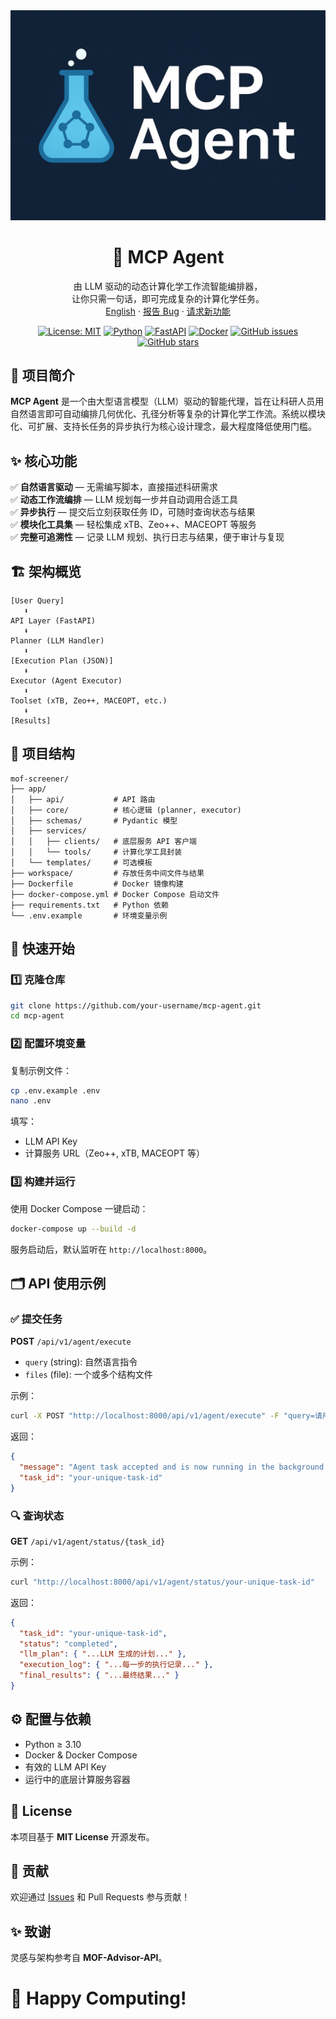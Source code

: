
<div align="center">
  <a href="https://github.com/your-username/mcp-agent">
    <img src="assets/logo.png" alt="MCP Agent Banner" style="max-width: 100%; height: auto;">
  </a>

  <h1 align="center">🧪 MCP Agent</h1>

  <p align="center">
    由 LLM 驱动的动态计算化学工作流智能编排器，<br>
    让你只需一句话，即可完成复杂的计算化学任务。
    <br>
    <a href="README-en.md">English</a>
    ·
    <a href="https://github.com/your-username/mcp-agent/issues">报告 Bug</a>
    ·
    <a href="https://github.com/your-username/mcp-agent/issues">请求新功能</a>
  </p>

<p>
  <a href="https://opensource.org/licenses/MIT"><img src="https://img.shields.io/badge/License-MIT-blue.svg" alt="License: MIT"></a>
  <a href="https://www.python.org/"><img src="https://img.shields.io/badge/Python-3.10%2B-blue" alt="Python"></a>
  <a href="https://fastapi.tiangolo.com/"><img src="https://img.shields.io/badge/FastAPI-009688?style=flat&logo=fastapi" alt="FastAPI"></a>
  <a href="https://www.docker.com/"><img src="https://img.shields.io/badge/Docker-2496ED?style=flat&logo=docker" alt="Docker"></a>
  <a href="https://github.com/lichman0405/MOF-Advisor-API/issues"><img src="https://img.shields.io/github/issues/lichman0405/MOF-Advisor-API.svg" alt="GitHub issues"></a>
  <a href="https://github.com/lichman0405/MOF-Advisor-API"><img src="https://img.shields.io/github/stars/lichman0405/MOF-Advisor-API.svg?style=social" alt="GitHub stars"></a>
</p>
</div>


## 📖 项目简介

**MCP Agent** 是一个由大型语言模型（LLM）驱动的智能代理，旨在让科研人员用自然语言即可自动编排几何优化、孔径分析等复杂的计算化学工作流。系统以模块化、可扩展、支持长任务的异步执行为核心设计理念，最大程度降低使用门槛。



## ✨ 核心功能

✅ **自然语言驱动** — 无需编写脚本，直接描述科研需求  
✅ **动态工作流编排** — LLM 规划每一步并自动调用合适工具  
✅ **异步执行** — 提交后立刻获取任务 ID，可随时查询状态与结果  
✅ **模块化工具集** — 轻松集成 xTB、Zeo++、MACEOPT 等服务  
✅ **完整可追溯性** — 记录 LLM 规划、执行日志与结果，便于审计与复现



## 🏗️ 架构概览

```
[User Query] 
   ⬇️ 
API Layer (FastAPI)
   ⬇️ 
Planner (LLM Handler)
   ⬇️ 
[Execution Plan (JSON)]
   ⬇️ 
Executor (Agent Executor)
   ⬇️ 
Toolset (xTB, Zeo++, MACEOPT, etc.)
   ⬇️ 
[Results]
```



## 📂 项目结构

```
mof-screener/
├── app/
│   ├── api/           # API 路由
│   ├── core/          # 核心逻辑 (planner, executor)
│   ├── schemas/       # Pydantic 模型
│   ├── services/
│   │   ├── clients/   # 底层服务 API 客户端
│   │   └── tools/     # 计算化学工具封装
│   └── templates/     # 可选模板
├── workspace/         # 存放任务中间文件与结果
├── Dockerfile         # Docker 镜像构建
├── docker-compose.yml # Docker Compose 启动文件
├── requirements.txt   # Python 依赖
└── .env.example       # 环境变量示例
```



## 🚀 快速开始

### 1️⃣ 克隆仓库

```bash
git clone https://github.com/your-username/mcp-agent.git
cd mcp-agent
```

### 2️⃣ 配置环境变量

复制示例文件：

```bash
cp .env.example .env
nano .env
```

填写：
- LLM API Key
- 计算服务 URL（Zeo++, xTB, MACEOPT 等）



### 3️⃣ 构建并运行

使用 Docker Compose 一键启动：

```bash
docker-compose up --build -d
```

服务启动后，默认监听在 `http://localhost:8000`。



## 🗂️ API 使用示例

### ✅ 提交任务

**POST** `/api/v1/agent/execute`  
- `query` (string): 自然语言指令  
- `files` (file): 一个或多个结构文件

示例：

```bash
curl -X POST "http://localhost:8000/api/v1/agent/execute" -F "query=请用 xTB 优化这个结构，并用 Zeo++ 分析孔径。" -F "files=@/path/to/your/mof.cif"
```

返回：

```json
{
  "message": "Agent task accepted and is now running in the background.",
  "task_id": "your-unique-task-id"
}
```



### 🔍 查询状态

**GET** `/api/v1/agent/status/{task_id}`

示例：

```bash
curl "http://localhost:8000/api/v1/agent/status/your-unique-task-id"
```

返回：

```json
{
  "task_id": "your-unique-task-id",
  "status": "completed",
  "llm_plan": { "...LLM 生成的计划..." },
  "execution_log": { "...每一步的执行记录..." },
  "final_results": { "...最终结果..." }
}
```



## ⚙️ 配置与依赖

- Python ≥ 3.10
- Docker & Docker Compose
- 有效的 LLM API Key
- 运行中的底层计算服务容器



## 📝 License

本项目基于 **MIT License** 开源发布。



## 🤝 贡献

欢迎通过 [Issues](https://github.com/your-username/mcp-agent/issues) 和 Pull Requests 参与贡献！



## ✨ 致谢

灵感与架构参考自 **MOF-Advisor-API**。


# 🎉 Happy Computing!
